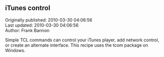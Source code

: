 ## iTunes control  
Originally published: 2010-03-30 04:06:56  
Last updated: 2010-03-30 04:06:56  
Author: Frank Bannon  
  
Simple TCL commands can control your iTunes player, add network control, or create an alternate interface. This recipe uses the tcom package on Windows.